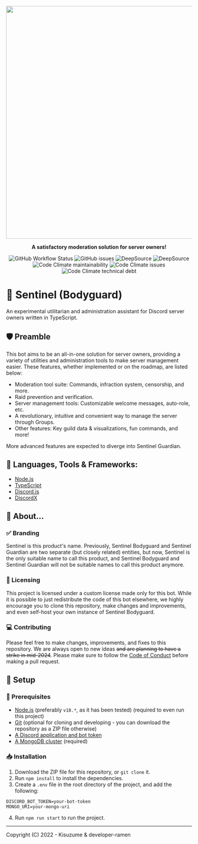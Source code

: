 <div>
  <p align="center">
      <img src="https://i.imgur.com/onuSpJZ.png" width="630"/>
  <p align="center">
    <b> A satisfactory moderation solution for server owners! </b>
  </p>
</div>

<p align="center">
<img alt="GitHub Workflow Status" src="https://img.shields.io/github/actions/workflow/status/out-post/sentinel/node.js.build.yml?logo=github&style=flat-square">
<img alt="GitHub issues" src="https://img.shields.io/github/issues/out-post/sentinel?logo=github&style=flat-square">

<img alt="DeepSource" title="DeepSource" src="https://deepsource.io/gh/out-post/sentinel.svg/?label=active+issues&show_trend=true&token=5QX3JPBP9sBcihXWIGbKZVD8"/>
<img alt="DeepSource" title="DeepSource" src="https://deepsource.io/gh/out-post/sentinel.svg/?label=resolved+issues&show_trend=true&token=5QX3JPBP9sBcihXWIGbKZVD8"/>

<img alt="Code Climate maintainability" src="https://img.shields.io/codeclimate/maintainability/out-post/sentinel?logo=codeclimate&style=flat-square">
<img alt="Code Climate issues" src="https://img.shields.io/codeclimate/issues/out-post/sentinel?logo=codeclimate&style=flat-square">
<img alt="Code Climate technical debt" src="https://img.shields.io/codeclimate/tech-debt/out-post/sentinel?logo=codeclimate&style=flat-square">
</p>

# 📖 Sentinel (Bodyguard)

An experimental utilitarian and administration assistant for Discord server owners written in TypeScript.

## 🛡 Preamble

This bot aims to be an all-in-one solution for server owners, providing a variety of utilities and administration tools
to make server management easier. These features, whether implemented or on the roadmap, are listed below:

- Moderation tool suite: Commands, infraction system, censorship, and more.
- Raid prevention and verification.
- Server management tools: Customizable welcome messages, auto-role, etc.
- A revolutionary, intuitive and convenient way to manage the server through Groups.
- Other features: Key guild data & visualizations, fun commands, and more!

More advanced features are expected to diverge into Sentinel Guardian.

## 🔧 Languages, Tools & Frameworks:

- [Node.js](https://nodejs.org/en/)
- [TypeScript](https://www.typescriptlang.org/)
- [Discord.js](https://discord.js.org/#/)
- [DiscordX](https://discordx.js.org/)

## 🤔 About...

### ✅ Branding

Sentinel is this product's name. Previously, Sentinel Bodyguard and Sentinel Guardian are two separate (but closely
related) entities, but now, Sentinel is the only suitable name to call this product, and Sentinel Bodyguard and Sentinel
Guardian will not be suitable names to call this product anymore.

### 🪪 Licensing

This project is licensed under a custom license made only for this bot. While it is possible to just redistribute the
code of this bot elsewhere, we highly encourage you to clone this repository, make changes and improvements, and even self-host
your own instance of Sentinel Bodyguard.

### 💻 Contributing

Please feel free to make changes, improvements, and fixes to this repository. We are always open to new ideas ~~and are
planning to have a strike in mid-2024~~. Please make sure to follow the [Code of Conduct](CODE-OF-CONDUCT.md) before
making a pull request.

## 🧮 Setup

### 📲 Prerequisites

- [Node.js](https://nodejs.org/en/) (preferably `v18.*`, as it has been tested) (required to even run this project)
- [Git](https://git-scm.com/downloads) (optional for cloning and developing - you can download the repository as a ZIP
  file otherwise)
- [A Discord application and bot token](https://discordjs.guide/preparations/setting-up-a-bot-application.html#creating-your-bot)
- [A MongoDB cluster](https://www.mongodb.com/) (required)

### 📥 Installation

1. Download the ZIP file for this repository, or `git clone` it.
2. Run `npm install` to install the dependencies.
3. Create a `.env` file in the root directory of the project, and add the following:

```env
DISCORD_BOT_TOKEN=your-bot-token
MONGO_URI=your-mongo-uri
```

4. Run `npm run start` to run the project.

---

Copyright (C) 2022 - Kisuzume & developer-ramen
